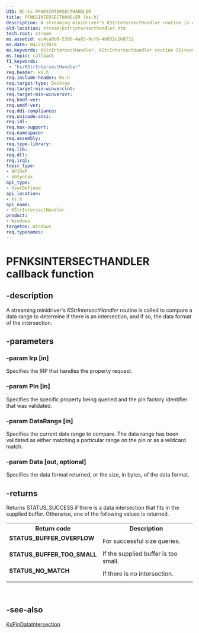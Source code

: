 ```yaml
---
UID: NC:ks.PFNKSINTERSECTHANDLER
title: PFNKSINTERSECTHANDLER (ks.h)
description: A streaming minidriver's KStrIntersectHandler routine is called to compare a data range to determine if there is an intersection, and if so, the data format of the intersection.
old-location: stream\kstrintersecthandler.htm
tech.root: stream
ms.assetid: ec4ca8b0-5386-4a03-8cf8-46852c168732
ms.date: 04/23/2018
ms.keywords: KStrIntersectHandler, KStrIntersectHandler routine [Streaming Media Devices], PFNKSINTERSECTHANDLER, ks/KStrIntersectHandler, ksfunc_25fa087e-9d66-4479-aa4c-632a63ee6779.xml, stream.kstrintersecthandler
ms.topic: callback
f1_keywords:
 - "ks/KStrIntersectHandler"
req.header: ks.h
req.include-header: Ks.h
req.target-type: Desktop
req.target-min-winverclnt: 
req.target-min-winversvr: 
req.kmdf-ver: 
req.umdf-ver: 
req.ddi-compliance: 
req.unicode-ansi: 
req.idl: 
req.max-support: 
req.namespace: 
req.assembly: 
req.type-library: 
req.lib: 
req.dll: 
req.irql: 
topic_type:
- APIRef
- kbSyntax
api_type:
- UserDefined
api_location:
- ks.h
api_name:
- KStrIntersectHandler
product:
- Windows
targetos: Windows
req.typenames: 
---
```


# PFNKSINTERSECTHANDLER callback function


## -description


A streaming minidriver's <i>KStrIntersectHandler</i> routine is called to compare a data range to determine if there is an intersection, and if so, the data format of the intersection.


## -parameters




### -param Irp [in]

Specifies the IRP that handles the property request.


### -param Pin [in]

Specifies the specific property being queried and the pin factory identifier that was validated.


### -param DataRange [in]

Specifies the current data range to compare. The data range has been validated as either matching a particular range on the pin or as a wildcard match.


### -param Data [out, optional]

Specifies the data format returned, or the size, in bytes, of the data format.


## -returns



Returns STATUS_SUCCESS if there is a data intersection that fits in the supplied buffer. Otherwise, one of the following values is returned. 

<table>
<tr>
<th>Return code</th>
<th>Description</th>
</tr>
<tr>
<td width="40%">
<dl>
<dt><b>STATUS_BUFFER_OVERFLOW</b></dt>
</dl>
</td>
<td width="60%">
For successful size queries. 

</td>
</tr>
<tr>
<td width="40%">
<dl>
<dt><b>STATUS_BUFFER_TOO_SMALL</b></dt>
</dl>
</td>
<td width="60%">
If the supplied buffer is too small.

</td>
</tr>
<tr>
<td width="40%">
<dl>
<dt><b>STATUS_NO_MATCH</b></dt>
</dl>
</td>
<td width="60%">
If there is no intersection.

</td>
</tr>
</table>
 




## -see-also




<a href="https://docs.microsoft.com/windows-hardware/drivers/ddi/content/ks/nf-ks-kspindataintersection">KsPinDataIntersection</a>
 

 

